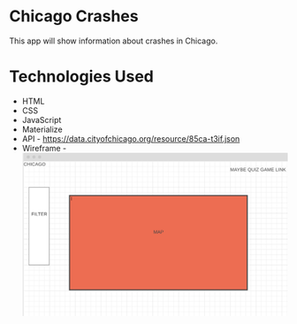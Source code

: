 # Chicago Crashes

This app will show information about crashes in Chicago.

# Technologies Used 
- HTML 
- CSS 
- JavaScript
- Materialize
- API - https://data.cityofchicago.org/resource/85ca-t3if.json
- Wireframe - ![App](./app-wireframe.png)
